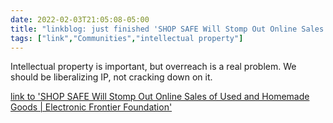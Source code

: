 ```yaml
---
date: 2022-02-03T21:05:08-05:00
title: "linkblog: just finished 'SHOP SAFE Will Stomp Out Online Sales of Used and Homemade Goods | Electronic Frontier Foundation'"
tags: ["link","Communities","intellectual property"]
---
```

Intellectual property is important, but overreach is a real problem. We should be liberalizing IP, not cracking down on it.
 
[link to 'SHOP SAFE Will Stomp Out Online Sales of Used and Homemade Goods | Electronic Frontier Foundation'](https://www.eff.org/deeplinks/2022/02/shop-safe-will-stomp-out-online-sales-used-and-homemade-goods)
